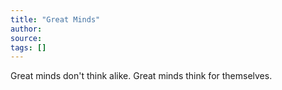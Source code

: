 ```yaml
---
title: "Great Minds"
author:
source:
tags: []
---
```


Great minds don't think alike. Great minds think for themselves.
